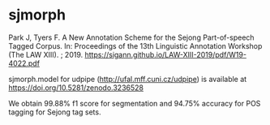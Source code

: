 # sjmorph

Park J, Tyers F. A New Annotation Scheme for the Sejong Part-of-speech Tagged Corpus. In: Proceedings of the 13th Linguistic Annotation Workshop (The LAW XIII). ; 2019. https://sigann.github.io/LAW-XIII-2019/pdf/W19-4022.pdf


sjmorph.model for udpipe (http://ufal.mff.cuni.cz/udpipe) is available at https://doi.org/10.5281/zenodo.3236528


We obtain 99.88% f1 score for segmentation and 94.75% accuracy for POS tagging for Sejong tag sets.




